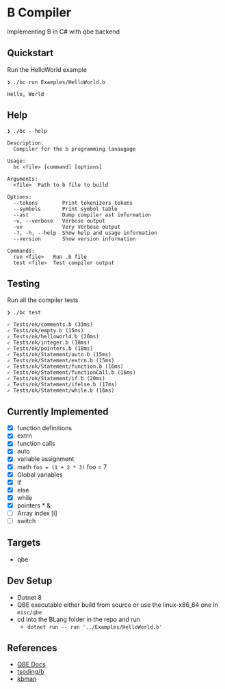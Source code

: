# B Compiler

Implementing B in C# with qbe backend

## Quickstart

Run the HelloWorld example

`❯ ./bc run Examples/HelloWorld.b`

```
Hello, World
```

## Help

`❯ ./bc --help`

```
Description:
  Compiler for the b programming lanaugage

Usage:
  bc <file> [command] [options]

Arguments:
  <file>  Path to b file to build

Options:
  --tokens        Print tokenizers tokens
  --symbols       Print symbol table
  --ast           Dump compiler ast information
  -v, --verbose   Verbose output
  -vv             Very Verbose output
  -?, -h, --help  Show help and usage information
  --version       Show version information

Commands:
  run <file>   Run .b file
  test <file>  Test compiler output
```

## Testing

Run all the compiler tests

`❯ ./bc test`

```shell
✓ Tests/ok/comments.b (33ms)
✓ Tests/ok/empty.b (15ms)
✓ Tests/ok/helloworld.b (20ms)
✓ Tests/ok/integer.b (18ms)
✓ Tests/ok/pointers.b (18ms)
✓ Tests/ok/Statement/auto.b (15ms)
✓ Tests/ok/Statement/extrn.b (15ms)
✓ Tests/ok/Statement/function.b (16ms)
✓ Tests/ok/Statement/functionCall.b (16ms)
✓ Tests/ok/Statement/if.b (20ms)
✓ Tests/ok/Statement/ifelse.b (17ms)
✓ Tests/ok/Statement/while.b (16ms)
```


## Currently Implemented

-   [x] function definitions
-   [x] extrn
-   [x] function calls
-   [x] auto
-   [x] variable assignment
-   [x] math `foo = (1 + 2 * 3)` foo = 7
-   [x] Global variables
-   [x] if
-   [x] else
-   [x] while
-   [x] pointers \* &
-   [ ] Array index [i]
-   [ ] switch

## Targets

-   qbe

## Dev Setup

-   Dotnet 8
-   QBE executable either build from source or use the linux-x86_64 one in `misc/qbe`
-   cd into the BLang folder in the repo and run
    -   `dotnet run -- run '../Examples/HelloWorld.b'`

## References

-   [QBE Docs](https://c9x.me/compile/doc/il.html)
-   [tsoding/b](https://github.com/tsoding/b)
-   [kbman](https://www.nokia.com/bell-labs/about/dennis-m-ritchie/kbman.html)
